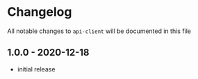 # Changelog

All notable changes to `api-client` will be documented in this file

## 1.0.0 - 2020-12-18

- initial release
